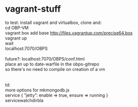 vagrant-stuff
=============
to test: install vagrant and virtualbox, clone and:<br>
 cd OBP-VM<br>
 vagrant box add base http://files.vagrantup.com/precise64.box<br>
 vagrant up<br>
 wait<br>
 localhost:7070/OBPS<br>
<br>
future?: localhost:7070/OBPS/conf.html<br>
place an up to date-warfile in the obps-gitrepo<br>
so there's no need to compile on creation of a vm<br>
<br>
<br>
td:<br>
 more options for mkmongodb.js<br>
 service { “jetty”: enable => true, ensure => running }<br>
  servicewatchdirbla<br>

